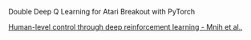 Double Deep Q Learning for Atari Breakout with PyTorch 

[Human-level control through deep reinforcement learning - Mnih et al.](https://www.semanticscholar.org/paper/Human-level-control-through-deep-reinforcement-Mnih-Kavukcuoglu/340f48901f72278f6bf78a04ee5b01df208cc508),

